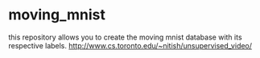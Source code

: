 # moving_mnist
this repository allows you to create the moving mnist database with its respective labels. http://www.cs.toronto.edu/~nitish/unsupervised_video/
